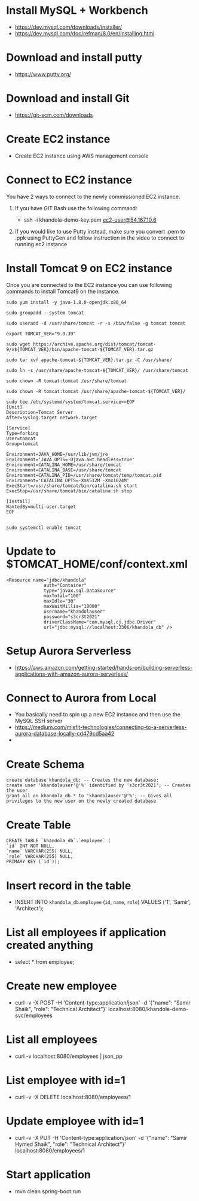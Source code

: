 # Install MySQL + Workbench
- https://dev.mysql.com/downloads/installer/
- https://dev.mysql.com/doc/refman/8.0/en/installing.html

# Download and install putty
- https://www.putty.org/

# Download and install Git
- https://git-scm.com/downloads

# Create EC2 instance
- Create EC2 instance using AWS management console

# Connect to EC2 instance
You have 2 ways to connect to the newly commissioned EC2 instance. 
1. If you have GIT Bash use the following command:
   - ssh -i khandola-demo-key.pem ec2-user@54.167.10.6

2. If you would like to use Putty instead, make sure you convert .pem to .ppk using PuttyGen and follow instruction in the video to connect to running ec2 instance

# Install Tomcat 9 on EC2 instance
Once you are connected to the EC2 instance you can use following commands to install Tomcat9 on the instance.
```
sudo yum install -y java-1.8.0-openjdk.x86_64

sudo groupadd --system tomcat

sudo useradd -d /usr/share/tomcat -r -s /bin/false -g tomcat tomcat

export TOMCAT_VER="9.0.39"

sudo wget https://archive.apache.org/dist/tomcat/tomcat-9/v${TOMCAT_VER}/bin/apache-tomcat-${TOMCAT_VER}.tar.gz

sudo tar xvf apache-tomcat-${TOMCAT_VER}.tar.gz -C /usr/share/

sudo ln -s /usr/share/apache-tomcat-${TOMCAT_VER}/ /usr/share/tomcat

sudo chown -R tomcat:tomcat /usr/share/tomcat

sudo chown -R tomcat:tomcat /usr/share/apache-tomcat-${TOMCAT_VER}/ 

sudo tee /etc/systemd/system/tomcat.service<<EOF
[Unit]
Description=Tomcat Server
After=syslog.target network.target

[Service]
Type=forking
User=tomcat
Group=tomcat

Environment=JAVA_HOME=/usr/lib/jvm/jre
Environment='JAVA_OPTS=-Djava.awt.headless=true'
Environment=CATALINA_HOME=/usr/share/tomcat
Environment=CATALINA_BASE=/usr/share/tomcat
Environment=CATALINA_PID=/usr/share/tomcat/temp/tomcat.pid
Environment='CATALINA_OPTS=-Xms512M -Xmx1024M'
ExecStart=/usr/share/tomcat/bin/catalina.sh start
ExecStop=/usr/share/tomcat/bin/catalina.sh stop

[Install]
WantedBy=multi-user.target
EOF


sudo systemctl enable tomcat
```
# Update to $TOMCAT_HOME/conf/context.xml
```
<Resource name="jdbc/khandola" 
			  auth="Container" 
			  type="javax.sql.DataSource"
              maxTotal="100" 
			  maxIdle="30" 
			  maxWaitMillis="10000"
              username="khandolauser" 
			  password="s3cr3t2021" 
			  driverClassName="com.mysql.cj.jdbc.Driver"
              url="jdbc:mysql://localhost:3306/khandola_db" />
```

# Setup Aurora Serverless
- https://aws.amazon.com/getting-started/hands-on/building-serverless-applications-with-amazon-aurora-serverless/

# Connect to Aurora from Local
- You basically need to spin up a new EC2 instance and then use the MySQL SSH server
- https://medium.com/misfit-technologies/connecting-to-a-serverless-aurora-database-locally-cd479cd5aa42
- 
# Create Schema
```
create database khandola_db; -- Creates the new database;
create user 'khandolauser'@'%' identified by 's3cr3t2021'; -- Creates the user
grant all on khandola_db.* to 'khandolauser'@'%'; -- Gives all privileges to the new user on the newly created database
```

# Create Table
```
CREATE TABLE `khandola_db`.`employee` (
`id` INT NOT NULL,
`name` VARCHAR(255) NULL,
`role` VARCHAR(255) NULL,
PRIMARY KEY (`id`));
```
# Insert record in the table
- INSERT INTO `khandola_db`.`employee` (`id`, `name`, `role`) VALUES ('1', 'Samir', 'Architect');

# List all employees if application created anything
- select * from employee;

# Create new employee
- curl -v -X POST -H 'Content-type:application/json' -d '{"name": "Samir Shaik", "role": "Technical Architect"}' localhost:8080/khandola-demo-svc/employees

# List all employees
- curl -v localhost:8080/employees | json_pp

# List employee with id=1
- curl -v -X DELETE localhost:8080/employees/1

# Update employee with id=1
- curl -v -X PUT -H 'Content-type:application/json' -d '{"name": "Samir Hymed Shaik", "role": "Technical Architect"}' localhost:8080/employees/1

# Start application
- mvn clean spring-boot:run
